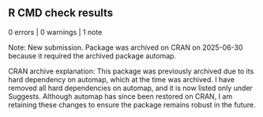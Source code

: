 ## R CMD check results
0 errors | 0 warnings | 1 note

Note:
New submission.
Package was archived on CRAN on 2025-06-30 because it required the archived package automap.

CRAN archive explanation:
This package was previously archived due to its hard dependency on automap, which at the time was archived. I have removed all hard dependencies on automap, and it is now listed only under Suggests. Although automap has since been restored on CRAN, I am retaining these changes to ensure the package remains robust in the future.